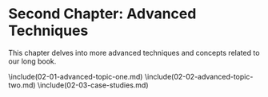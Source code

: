 # Second Chapter: Advanced Techniques

This chapter delves into more advanced techniques and concepts related to our long book.

\\include(02-01-advanced-topic-one.md)  <!-- Stub: Advanced Topic One -->
\\include(02-02-advanced-topic-two.md)  <!-- Stub: Advanced Topic Two -->
\\include(02-03-case-studies.md)  <!-- Stub: Case Studies -->
